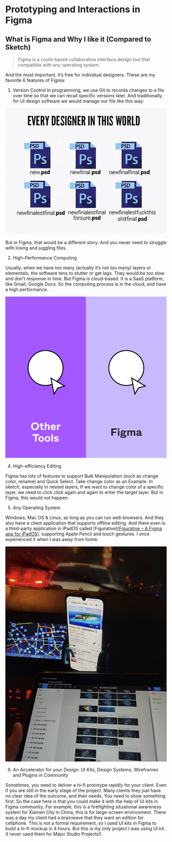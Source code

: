 # Prototyping and Interactions in Figma 

## What is Figma and Why I like it (Compared to Sketch)

> Figma is a could-based collaborative interface design tool that compatible with any operating system. 

And the most important, it’s free for individual designers. These are my favorite 6 features of Figma:

1. Version Control
In programming, we use Git to records changes to a file over time so that we can recall specific versions later.  And traditionally, for UI design software we would manage our file like this way: 

![performance](./version_control.png)

But in Figma, that would be a different story. And you never need to struggle with losing and juggling files. 

2. High-Performance Computing

Usually, when we have too many (actually it’s not too many) layers or elementals, the software tens to stutter or get lags. They would be too slow and don’t response in time. But Figma is cloud-based. It is a SaaS platform, like Gmail, Google Docs. So the computing process is in the cloud, and have a high performance.

![performance](./Speed.gif)

4. High-efficiency Editing

Figma has lots of features to support Bulk Manipulation (such as change color, rename) and Quick Select. Take change color as an Example. In sketch, especially in nested layers, If we want to change color of a specific layer, we need to click click again and again to enter the target layer. But in Figma, this would not happen. 

5. Any Operating System

Windows, Mac OS & Linux, as long as you can run web browsers. And they also have a client application that supports offline editing. And there even is a third-party application in iPadOS called [Figurative]([Figurative – A Figma app for iPadOS](https://figurative.design)), supporting Apple Pencil and touch gestures. 
I once experienced it when I was away from home.

![performance](./compatibility.png)

6. An Accelerator for your Design: UI Kits, Design Systems, Wireframes and Plugins in Community

Sometimes, you need to deliver a hi-fi prototype rapidly for your client. Even if you are still in the early stage of the project. Many clients they just have no clear idea of the outcome, and their needs. You need to show something first. So the case here is that you could make it with the help of UI kits in Figma community. For example, this is a firefighting situational awareness system for Xiamen City in China, this is for large-screen environment.  There was a day my client had a brainwave that they want an edition for cellphone. This is not a formal requirement, so I used UI kits in Figma to build a hi-fi mockup in 4 hours. But this is my only project I was using UI kit. (I never used them for Major Studio Projects!)